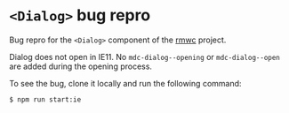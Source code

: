 # `<Dialog>` bug repro

Bug repro for the `<Dialog>` component of the [rmwc](https://github.com/jamesmfriedman/rmwc)
project.

Dialog does not open in IE11. No `mdc-dialog--opening` or `mdc-dialog--open` are
added during the opening process.

To see the bug, clone it locally and run the following command:
```bash
$ npm run start:ie
```
